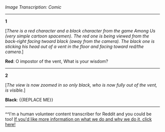 *Image Transcription: Comic*

---

**1**

[*There is a red character and a black character from the game Among Us (very simple cartoon spacemen). The red one is being viewed from the back-right facing twoard black (away from the camera). The black one is sticking his head out of a vent in the floor and facing toward red/the camera.*]

**Red**: O impostor of the vent, What is your wisdom?

---

**2**

[*The view is now zoomed in so only black, who is now fully out of the vent, is visible.*]

**Black**: {{REPLACE ME}}

---

^^I'm&#32;a&#32;human&#32;volunteer&#32;content&#32;transcriber&#32;for&#32;Reddit&#32;and&#32;you&#32;could&#32;be&#32;too!&#32;[If&#32;you'd&#32;like&#32;more&#32;information&#32;on&#32;what&#32;we&#32;do&#32;and&#32;why&#32;we&#32;do&#32;it,&#32;click&#32;here!](https://www.reddit.com/r/TranscribersOfReddit/wiki/index)
